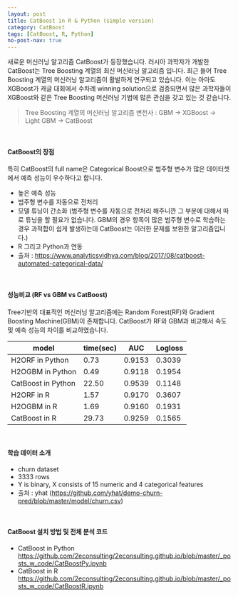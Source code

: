 ```yaml
---
layout: post
title: CatBoost in R & Python (simple version)
category: CatBoost 
tags: [CatBoost, R, Python]
no-post-nav: true
---
```



새로운 머신러닝 알고리즘 CatBoost가 등장했습니다. 러시아 과학자가 개발한 CatBoost는 Tree Boosting 계열의 최신 머신러닝 알고리즘 입니다. 최근 들어 Tree Boosting 계열의 머신러닝 알고리즘이 활발하게 연구되고 있습니다. 이는 아마도 XGBoost가 캐글 대회에서 수차례 winning solution으로 검증되면서 많은 과학자들이 XGBoost와 같은 Tree Boosting 머신러닝 기법에 많은 관심을 갖고 있는 것 같습니다.  
> Tree Boosting 계열의 머신러닝 알고리즘 변천사 : GBM -> XGBoost -> Light GBM -> CatBoost  

<br>

#### CatBoost의 장점
특히 CatBoost의 full name은 Categorical Boost으로 범주형 변수가 많은 데이터셋에서 예측 성능이 우수하다고 합니다. 
* 높은 예측 성능 
* 범주형 변수를 자동으로 전처리
* 모델 튜닝이 간소화 (범주형 변수를 자동으로 전처리 해주니깐 그 부분에 대해서 따로 튜닝을 할 필요가 없습니다. GBM의 경우 항목이 많은 범주형 변수로 학습하는 경우 과적합이 쉽게 발생하는데 CatBoost는 이러한 문제를 보완한 알고리즘입니다.)
* R 그리고 Python과 연동  
* 출처 : https://www.analyticsvidhya.com/blog/2017/08/catboost-automated-categorical-data/

<br>

#### 성능비교 (RF vs GBM vs CatBoost)
Tree기반의 대표적인 머신러닝 알고리즘에는 Random Forest(RF)와 Gradient Boosting Machine(GBM)이 존재합니다. 
CatBoost가 RF와 GBM과 비교해서 속도 및 예측 성능의 차이를 비교하였습니다. 

|  model | time(sec) | AUC | Logloss |
| ------------ | ------------ | ------------ | ------------ |
| H2ORF in Python | 0.73 | 0.9153 | 0.3039 |
| H2OGBM in Python | 0.49 | 0.9118 | 0.1954 |
| CatBoost in Python | 22.50 | 0.9539 | 0.1148 |
| H2ORF in R | 1.57 | 0.9170 | 0.3607 |
| H2OGBM in R | 1.69 | 0.9160 | 0.1931 |
| CatBoost in R | 29.73 | 0.9259 | 0.1565 |

<br>

#### 학습 데이터 소개 
* churn dataset 
* 3333 rows
* Y is binary, X consists of 15 numeric and 4 categorical features
* 출처 : yhat (https://github.com/yhat/demo-churn-pred/blob/master/model/churn.csv)

<br>

#### CatBoost 설치 방법 및 전체 분석 코드 
* CatBoost in Python https://github.com/2econsulting/2econsulting.github.io/blob/master/_posts_w_code/CatBoostPy.ipynb
* CatBoost in R https://github.com/2econsulting/2econsulting.github.io/blob/master/_posts_w_code/CatBoostR.ipynb

